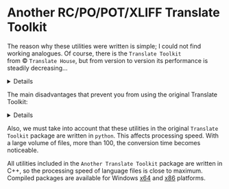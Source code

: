 # Another RC/PO/POT/XLIFF Translate Toolkit

The reason why these utilities were written is simple; I could not find working analogues.
Of course, there is the `Translate Toolkit`  
from © `Translate House`, but from version to version its performance is steadily decreasing...

<details>
We used original "Translate Toolkit" package before. In addition to the package itself, for full functionality you must also install the latest version of "GetText" from "GNU". From it you need the merge utility, which tidies up the multi-line output from the 'rc2po' and 'po2rc' utilities. This format complies with the standards, but many online resources related to translation into different languages cannot work with it correctly. This is especially evident in the Chinese or Japanese languages: lines are cut off, syntax format errors appear related to unclosed quotes and many other similar faults.
</details>
  
The main disadvantages that prevent you from using the original Translate Toolkit:

<details>
  
"po2rc" utility:
  
1. Does not understand menu tags unless they are inside the 'POPUP' tag.
2. Dialogue titles, tags 'STYLE', 'FONT', 'CAPTION', 'MENU' are written in one long line, after which the assembly of the RC file causes an error.
3. Does not understand constructions like '#, fussy', produces the error: "error line:1 symbol:2", regardless of location. At the same time, other utilities from the same package generate just such constructs, for example 'xliff2po'.
4. If the 'PO' file ends with an empty line, it also produces a similar error that has nothing to do with the problem.
5. If the source PO file is in a format other than UTF-8, multiple errors are possible, the origin of which is not clear.
6. If you specify to use UTF-8 encoding for the output file, the file will still be written as UNICODE, in UTF-16 LE format. The way out of this situation is to subsequently convert the output file into UTF-8 format using third-party programs.

"rc2po" utility:

1. Does not work correctly with escaped quotes in text, leaves unclosed lines, the file is corrupted.
2. It does not always process constructs like '{0}/{1}' related to the string format correctly; the file is corrupted.
3. It does not filter by numeric values, that is, strings consisting only of numbers will also be added to the translation.
4. Adds empty lines consisting of one space to the translation.
4. It does not have settings that affect multi-line output of values; it is impossible to change this behavior.
5. Does not have settings to prevent spam recording of line identifiers, thereby increasing the file size several times. This makes viewing and analyzing the source file very difficult.
6. When using UTF-8 and missing the 'UTF-8 BOM' header at the beginning of the file, it produces the error: "error line:1 symbol:2".

"xliff2po" utility:

1. Adds the construction '#, fussy' to each 'msgid + msgtext' pair; other utilities from the same package do not understand this construction, which leads to a processing error. There is no way to disable this behavior.
2. Does not replace the '&' sign in the 'xliff' format with the '\&amp;' html tag. Since the 'xliff' format is a subset of the 'XML' format, this results in an error. No further processing of such a file is possible.
</details>

Also, we must take into account that these utilities in the original `Translate Toolkit` package are written in `python`. This affects processing speed. With a large volume of files, more than 100, the conversion time becomes noticeable.

All utilities included in the `Another Translate Toolkit` package are written in C++, so the processing speed of language files is close to maximum. Compiled packages are available for Windows [x64](https://github.com/ClaudiaCoord/Another-RC-PO-POT-XLIFF-Translate-Toolkit/releases/download/1.0.0/AnotherTranslateToolkitx64.msi) and [x86](https://github.com/ClaudiaCoord/Another-RC-PO-POT-XLIFF-Translate-Toolkit/releases/download/1.0.0/AnotherTranslateToolkitx86.msi) platforms.
